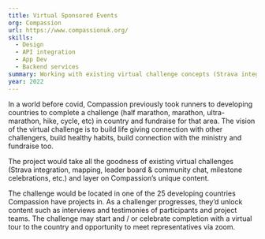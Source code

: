 ```yaml
---
title: Virtual Sponsored Events
org: Compassion
url: https://www.compassionuk.org/
skills:
  - Design
  - API integration
  - App Dev
  - Backend services
summary: Working with existing virtual challenge concepts (Strava integration, mapping, leader board & community chat, milestone celebrations, etc.) and layer on Compassion’s unique projects and content.
year: 2022
---
```


In a world before covid, Compassion previously took runners to developing countries to complete a challenge (half marathon, marathon, ultra-marathon, hike, cycle, etc) in country and fundraise for that area. The vision of the virtual challenge is to build life giving connection with other challengers, build healthy habits, build connection with the ministry and fundraise too.

The project would take all the goodness of existing virtual challenges (Strava integration, mapping, leader board & community chat, milestone celebrations, etc.) and layer on Compassion’s unique content.

The challenge would be located in one of the 25 developing countries Compassion have projects in. As a challenger progresses, they’d unlock content such as interviews and testimonies of participants and project teams. The challenge may start and / or celebrate completion with a virtual tour to the country and opportunity to meet representatives via zoom.
